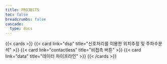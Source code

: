 ```yaml
---
title: PROJECTS
toc: false
breadcrumbs: false
cascade:
  type: docs
---
```

{{< cards >}}
  {{< card link="dsp" title="신호처리를 이용한 위치추정 및 주파수분석" >}}
  {{< card link="contactless" title="비접촉 버튼" >}}
  {{< card link="data" title="데이터 파이프라인" >}}
{{< /cards >}}